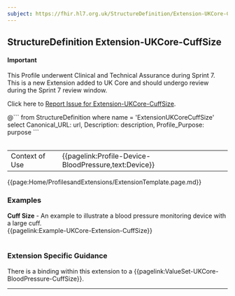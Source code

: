 ```yaml
---
subject: https://fhir.hl7.org.uk/StructureDefinition/Extension-UKCore-CuffSize
---
```

## StructureDefinition Extension-UKCore-CuffSize

<div id="newAsset" markdown="span" class="alert alert-success" role="alert"><h4><i class="fa fa-star"></i> Important</h4>

This Profile underwent Clinical and Technical Assurance during Sprint 7. This is a new Extension added to UK Core and should undergo review during the Sprint 7 review window.

Click here to <a href="https://simplifier.net/HL7FHIRUKCoreR4/Extension-UKCore-CuffSize/~issues?level=File">Report Issue for Extension-UKCore-CuffSize<a>.
</div>

<div id="transpose">
@```
from
	StructureDefinition
where
	name = 'ExtensionUKCoreCuffSize'
select
	Canonical_URL: url,
	Description: description,
	Profile_Purpose: purpose
```
</div>
<br>

<table id="addToTranspose">
<tr><td>Context of Use</td>
<td>{{pagelink:Profile-Device-BloodPressure,text:Device}}</td>
</tr>
</table>

{{page:Home/ProfilesandExtensions/ExtensionTemplate.page.md}}

<div id="Examples" class="tabcontent">
  <h3>Examples</h3>
  <b>Cuff Size</b> - An example to illustrate a blood pressure monitoring device with a large cuff.<br>
{{pagelink:Example-UKCore-Extension-CuffSize}}
<br><br>
</div>

<h3 id="guidance-cuffsize">Extension Specific Guidance</h3>
There is a binding within this extension to a {{pagelink:ValueSet-UKCore-BloodPressure-CuffSize}}.

---
